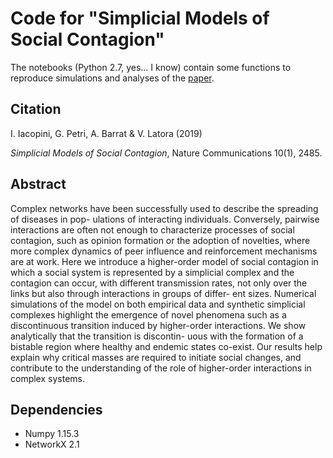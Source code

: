 # Code for "Simplicial Models of Social Contagion"
The notebooks (Python 2.7, yes... I know) contain some functions to reproduce simulations and analyses of the [paper](https://arxiv.org/abs/1810.07031).

Citation
----------
I. Iacopini, G. Petri, A. Barrat & V. Latora (2019)

*Simplicial Models of Social Contagion*, Nature Communications 10(1), 2485.

Abstract
----------
Complex networks have been successfully used to describe the spreading of diseases in pop- ulations of interacting individuals. Conversely, pairwise interactions are often not enough to characterize processes of social contagion, such as opinion formation or the adoption of novelties, where more complex dynamics of peer influence and reinforcement mechanisms are at work. Here we introduce a higher-order model of social contagion in which a social system is represented by a simplicial complex and the contagion can occur, with different transmission rates, not only over the links but also through interactions in groups of differ- ent sizes. Numerical simulations of the model on both empirical data and synthetic simplicial complexes highlight the emergence of novel phenomena such as a discontinuous transition induced by higher-order interactions. We show analytically that the transition is discontin- uous with the formation of a bistable region where healthy and endemic states co-exist. Our results help explain why critical masses are required to initiate social changes, and contribute to the understanding of the role of higher-order interactions in complex systems.


Dependencies
------------
* Numpy 1.15.3
* NetworkX 2.1



